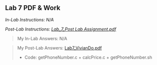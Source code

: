 ## Lab 7 PDF & Work

*In-Lab Instructions: N/A*

*Post-Lab Instructions: [Lab_7_Post Lab Assignment.pdf](https://github.com/odnaiviv/CSC3320/blob/main/Labs/Lab%2007/Lab_7_Post%20Lab%20Assignment.pdf)*

>My In-Lab Answers: N/A

>My Post-Lab Answers: [Lab7_VivianDo.pdf](https://github.com/odnaiviv/CSC3320/blob/main/Labs/Lab%2007/Lab7_VivianDo.pdf)
>* Code: getPhoneNumber.c + calcPrice.c + getPhoneNumber.sh
